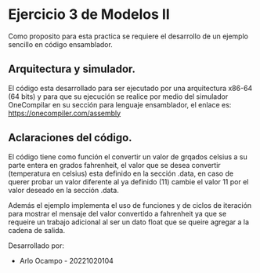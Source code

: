 # Ejercicio 3 de Modelos II
Como proposito para esta practica se requiere el desarrollo de un ejemplo sencillo en código ensamblador.

## Arquitectura y simulador.
El código esta desarrollado para ser ejecutado por una arquitectura  x86-64 (64 bits) y para que su ejecución se realice por medio del simulador OneCompilar en su sección para lenguaje ensamblador, el enlace es: https://onecompiler.com/assembly

## Aclaraciones del código.
El código tiene como función el convertir un valor de grqados celsius a su parte entera en grados fahrenheit, el valor que se desea convertir (temperatura en celsius) esta definido en la sección .data, en caso de querer probar un valor diferente al ya definido (11) cambie el valor 11 por el valor deseado en la sección .data.

Además el ejemplo implementa el uso de funciones y de ciclos de iteración para mostrar el mensaje del valor convertido a fahrenheit ya que se requeire un trabajo adicional al ser un dato float que se queire agregar a la cadena de salida.

Desarrollado por:

- Arlo Ocampo - 20221020104
